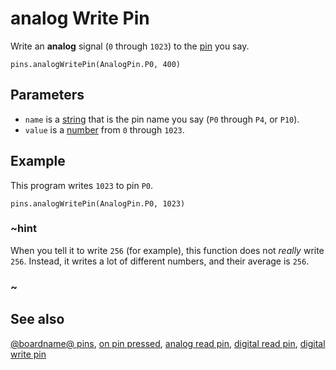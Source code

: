 # analog Write Pin

Write an **analog** signal (`0` through `1023`) to the
[pin](/device/pins) you say.

```sig
pins.analogWritePin(AnalogPin.P0, 400)
```

## Parameters

* ``name`` is a [string](/types/string) that is the pin name you say (`P0` through `P4`, or `P10`).
* ``value`` is a [number](/types/number) from `0` through `1023`.

## Example

This program writes `1023` to pin `P0`.

```blocks
pins.analogWritePin(AnalogPin.P0, 1023)
```

### ~hint

When you tell it to write `256` (for example), this function does not
_really_ write `256`.  Instead, it writes a lot of different numbers,
and their average is `256`.

### ~

## See also

[@boardname@ pins](/device/pins), [on pin pressed](/reference/input/on-pin-pressed), [analog read pin](/reference/pins/analog-read-pin), [digital read pin](/reference/pins/digital-read-pin), [digital write pin](/reference/pins/digital-write-pin)

